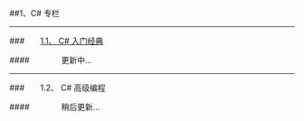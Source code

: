 ##1、C# 专栏

---

###&emsp;&emsp;[1.1、 C# 入门经典](https://shenjun4csharp.github.io/csharphtml/)

####&emsp;&emsp;&emsp;&emsp;更新中...


---
###&emsp;&emsp;1.2、 C# 高级编程

####&emsp;&emsp;&emsp;&emsp;稍后更新...